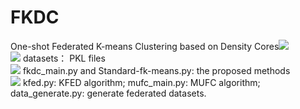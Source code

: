 # FKDC
One-shot Federated K-means Clustering based on Density Cores![](https://img.shields.io/badge/-Python-3776AB?style=flat-square&logo=jupyter&logoColor=FFFFFF)  
![](https://img.shields.io/badge/-Files-4285F4?style=flat-square&logo=jupyter&logoColor=FFFFFF)  datasets： PKL files  
![](https://img.shields.io/badge/-Files-4285F4?style=flat-square&logo=jupyter&logoColor=FFFFFF)  fkdc_main.py and Standard-fk-means.py: the proposed methods  
![](https://img.shields.io/badge/-Files-4285F4?style=flat-square&logo=jupyter&logoColor=FFFFFF)  kfed.py: KFED algorithm; mufc_main.py: MUFC algorithm; data_generate.py: generate federated datasets.  
